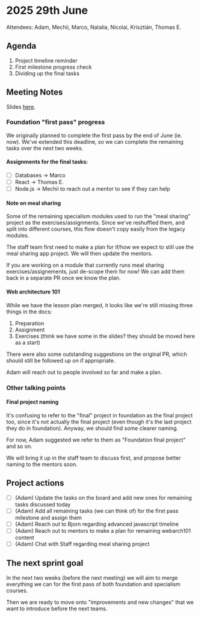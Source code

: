 # 2025 29th June

Attendees: Adam, Mechii, Marco, Natalia, Nicolai, Krisztián, Thomas E.

## Agenda

1. Project timeline reminder
2. First milestone progress check
3. Dividing up the final tasks

## Meeting Notes

Slides [here]([https://docs.google.com/presentation/d/1HPwKRf9NBSAlZMPOcemJ6KgaofO63LlxDBYzm8iQHEo/edit?usp=sharing](https://docs.google.com/presentation/d/1iwgzUofy1fRGtnJUHWApGRY70xh7jl_ignUjrAwWb9E/edit?slide=id.p#slide=id.p)).

### Foundation "first pass" progress

We originally planned to complete the first pass by the end of June (ie. now). We've extended this deadline, so we can complete the remaining tasks over the next two weeks.

#### Assignments for the final tasks:
- [ ] Databases -> Marco
- [ ] React -> Thomas E.
- [ ] Node.js -> Mechii to reach out a mentor to see if they can help

#### Note on meal sharing
Some of the remaining specialism modules used to run the "meal sharing" project as the exercises/assignments. Since we've reshuffled them, and split into different courses, this flow doesn't copy easily from the legacy modules.

The staff team first need to make a plan for if/how we expect to still use the meal sharing app project. We will then update the mentors.

If you are working on a module that currently runs meal sharing exercises/assignements, just de-scope them for now! We can add them back in a separate PR once we know the plan.

#### Web architecture 101
While we have the lesson plan merged, it looks like we're still missing three things in the docs:
1. Preparation
2. Assignment
3. Exercises (think we have some in the slides? they should be moved here as a start)

There were also some outstanding suggestions on the original PR, which should still be followed up on if appropriate.

Adam will reach out to people involved so far and make a plan.

### Other talking points
#### Final project naming
It's confusing to refer to the "final" project in foundation as the final project too, since it's not actually the final project (even though it's the last project they do in foundation). Anyway, we should find some clearer naming.

For now, Adam suggested we refer to them as "Foundation final project" and so on. 

We will bring it up in the staff team to discuss first, and propose better naming to the mentors soon.

## Project actions

- [ ] (Adam) Update the tasks on the board and add new ones for remaining tasks discussed today
- [ ] (Adam) Add all remaining tasks (we can think of) for the first pass milestone and assign them
- [ ] (Adam) Reach out to Bjorn regarding advanced javascript timeline
- [ ] (Adam) Reach out to mentors to make a plan for remaining webarch101 content
- [ ] (Adam) Chat with Staff regarding meal sharing project

## The next sprint goal
In the next two weeks (before the next meeting) we will aim to merge everything we can for the first pass of both foundation and specialism courses.

Then we are ready to move onto "improvements and new changes" that we want to introduce before the next teams.
